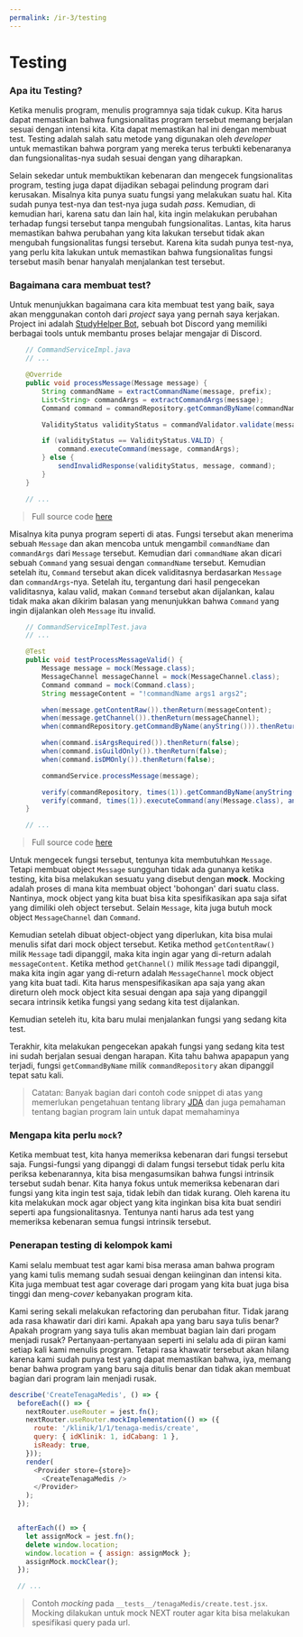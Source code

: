 ```yaml
---
permalink: /ir-3/testing
---
```


# Testing

### Apa itu Testing?

Ketika menulis program, menulis programnya saja tidak cukup. Kita harus dapat memastikan bahwa fungsionalitas program tersebut memang berjalan sesuai dengan intensi kita. Kita dapat memastikan hal ini dengan membuat test. Testing adalah salah satu metode yang digunakan oleh *developer* untuk memastikan bahwa porgram yang mereka terus terbukti kebenaranya dan fungsionalitas-nya sudah sesuai dengan yang diharapkan.

Selain sekedar untuk membuktikan kebenaran dan mengecek fungsionalitas program, testing juga dapat dijadikan sebagai pelindung program dari kerusakan. Misalnya kita punya suatu fungsi yang melakukan suatu hal. Kita sudah punya test-nya dan test-nya juga sudah *pass*. Kemudian, di kemudian hari, karena satu dan lain hal, kita ingin melakukan perubahan terhadap fungsi tersebut tanpa mengubah fungsionalitas. Lantas, kita harus memastikan bahwa perubahan yang kita lakukan tersebut tidak akan mengubah fungsionalitas fungsi tersebut. Karena kita sudah punya test-nya, yang perlu kita lakukan untuk memastikan bahwa fungsionalitas fungsi tersebut masih benar hanyalah menjalankan test tersebut.

### Bagaimana cara membuat test?

Untuk menunjukkan bagaimana cara kita membuat test yang baik, saya akan menggunakan contoh dari *project* saya yang pernah saya kerjakan. Project ini adalah [StudyHelper Bot](https://gitlab.com/advprog.c12/study-helper-bot), sebuah bot Discord yang memiliki berbagai tools untuk membantu proses belajar mengajar di Discord.

```java
    // CommandServiceImpl.java
    // ...

    @Override
    public void processMessage(Message message) {
        String commandName = extractCommandName(message, prefix);
        List<String> commandArgs = extractCommandArgs(message);
        Command command = commandRepository.getCommandByName(commandName);

        ValidityStatus validityStatus = commandValidator.validate(message, commandArgs, command);

        if (validityStatus == ValidityStatus.VALID) {
            command.executeCommand(message, commandArgs);
        } else {
            sendInvalidResponse(validityStatus, message, command);
        }
    }

    // ...    
```

> Full source code [here](https://gitlab.com/advprog.c12/study-helper-bot/-/blob/master/src/main/java/io/java/studyhelper/studyhelper/service/CommandServiceImpl.java)

Misalnya kita punya program seperti di atas. Fungsi tersebut akan menerima sebuah `Message` dan akan mencoba untuk mengambil `commandName` dan `commandArgs` dari `Message` tersebut. Kemudian dari `commandName` akan dicari sebuah `Command` yang sesuai dengan `commandName` tersebut. Kemudian setelah itu, `Command` tersebut akan dicek validitasnya berdasarkan `Message` dan `commandArgs`-nya. Setelah itu, tergantung dari hasil pengecekan validitasnya, kalau valid, makan `Command` tersebut akan dijalankan, kalau tidak maka akan dikirim balasan yang menunjukkan bahwa `Command` yang ingin dijalankan oleh `Message` itu invalid.

```java
    // CommandServiceImplTest.java
    // ...

    @Test
    public void testProcessMessageValid() {
        Message message = mock(Message.class);
        MessageChannel messageChannel = mock(MessageChannel.class);
        Command command = mock(Command.class);
        String messageContent = "!commandName args1 args2";

        when(message.getContentRaw()).thenReturn(messageContent);
        when(message.getChannel()).thenReturn(messageChannel);
        when(commandRepository.getCommandByName(anyString())).thenReturn(command);

        when(command.isArgsRequired()).thenReturn(false);
        when(command.isGuildOnly()).thenReturn(false);
        when(command.isDMOnly()).thenReturn(false);

        commandService.processMessage(message);

        verify(commandRepository, times(1)).getCommandByName(anyString());
        verify(command, times(1)).executeCommand(any(Message.class), any(ArrayList.class));
    }

    // ...
```

> Full source code [here](https://gitlab.com/advprog.c12/study-helper-bot/-/blob/master/src/test/java/io/java/studyhelper/studyhelper/service/CommandServiceImplTest.java)

Untuk mengecek fungsi tersebut, tentunya kita membutuhkan `Message`. Tetapi membuat object `Message` sungguhan tidak ada gunanya ketika testing, kita bisa melakukan sesuatu yang disebut dengan **mock**. Mocking adalah proses di mana kita membuat object 'bohongan' dari suatu class. Nantinya, mock object yang kita buat bisa kita spesifikasikan apa saja sifat yang dimiliki oleh object tersebut. Selain `Message`, kita juga butuh mock object `MessageChannel` dan `Command`.

Kemudian setelah dibuat object-object yang diperlukan, kita bisa mulai menulis sifat dari mock object tersebut. Ketika method `getContentRaw()` milik `Message` tadi dipanggil, maka kita ingin agar yang di-return adalah `messageContent`. Ketika method `getChannel()` milik `Message` tadi dipanggil, maka kita ingin agar yang di-return adalah `MessageChannel` mock object yang kita buat tadi. Kita harus menspesifikasikan apa saja yang akan direturn oleh mock object kita sesuai dengan apa saja yang dipanggil secara intrinsik ketika fungsi yang sedang kita test dijalankan.

Kemudian seteleh itu, kita baru mulai menjalankan fungsi yang sedang kita test.

Terakhir, kita melakukan pengecekan apakah fungsi yang sedang kita test ini sudah berjalan sesuai dengan harapan. Kita tahu bahwa apapapun yang terjadi, fungsi `getCommandByName` milik `commandRepository` akan dipanggil tepat satu kali.

> Catatan: Banyak bagian dari contoh code snippet di atas yang memerlukan pengetahuan tentang library [JDA](https://github.com/DV8FromTheWorld/JDA) dan juga pemahaman tentang bagian program lain untuk dapat memahaminya 

### Mengapa kita perlu `mock`?

Ketika membuat test, kita hanya memeriksa kebenaran dari fungsi tersebut saja. Fungsi-fungsi yang dipanggi di dalam fungsi tersebut tidak perlu kita periksa kebenarannya, kita bisa mengasumsikan bahwa fungsi intrinsik tersebut sudah benar. Kita hanya fokus untuk memeriksa kebenaran dari fungsi yang kita ingin test saja, tidak lebih dan tidak kurang. Oleh karena itu kita melakukan mock agar object yang kita inginkan bisa kita buat sendiri seperti apa fungsionalitasnya. Tentunya nanti harus ada test yang memeriksa kebenaran semua fungsi intrinsik tersebut.

### Penerapan testing di kelompok kami

Kami selalu membuat test agar kami bisa merasa aman bahwa program yang kami tulis memang sudah sesuai dengan keiinginan dan intensi kita. Kita juga membuat test agar coverage dari progam yang kita buat juga bisa tinggi dan meng-*cover* kebanyakan program kita.

Kami sering sekali melakukan refactoring dan perubahan fitur. Tidak jarang ada rasa khawatir dari diri kami. Apakah apa yang baru saya tulis benar? Apakah program yang saya tulis akan membuat bagian lain dari progam menjadi rusak? Pertanyaan-pertanyaan seperti ini selalu ada di piiran kami setiap kali kami menulis program. Tetapi rasa khawatir tersebut akan hilang karena kami sudah punya test yang dapat memastikan bahwa, iya, memang benar bahwa program yang baru saja ditulis benar dan tidak akan membuat bagian dari program lain menjadi rusak.

```js
describe('CreateTenagaMedis', () => {  
  beforeEach(() => {
    nextRouter.useRouter = jest.fn();
    nextRouter.useRouter.mockImplementation(() => ({ 
      route: '/klinik/1/1/tenaga-medis/create', 
      query: { idKlinik: 1, idCabang: 1 },
      isReady: true, 
    }));
    render(
      <Provider store={store}>
        <CreateTenagaMedis />
      </Provider>
    );
  });


  afterEach(() => {
    let assignMock = jest.fn();
    delete window.location;
    window.location = { assign: assignMock };
    assignMock.mockClear();
  });

  // ...
```

> Contoh *mocking* pada `__tests__/tenagaMedis/create.test.jsx`. Mocking dilakukan untuk mock NEXT router agar kita bisa melakukan spesifikasi query pada url.
